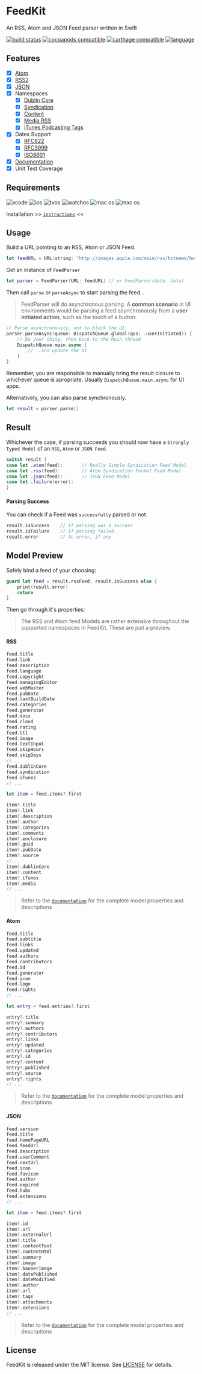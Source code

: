 # FeedKit

An RSS, Atom and JSON Feed parser written in Swift

[![build status](https://travis-ci.org/nmdias/FeedKit.svg)](https://travis-ci.org/nmdias/FeedKit)
[![cocoapods compatible](https://img.shields.io/badge/cocoapods-compatible-brightgreen.svg)](https://cocoapods.org/pods/FeedKit)
[![carthage compatible](https://img.shields.io/badge/carthage-compatible-brightgreen.svg)](https://github.com/Carthage/Carthage)
[![language](https://img.shields.io/badge/spm-compatible-brightgreen.svg)](https://swift.org)

## Features

- [x] [Atom](https://tools.ietf.org/html/rfc4287)
- [x] [RSS2](http://cyber.law.harvard.edu/rss/rss.html)
- [x] [JSON](https://jsonfeed.org/version/1)  
- [x] Namespaces
    - [x] [Dublin Core](http://web.resource.org/rss/1.0/modules/dc/)
    - [x] [Syndication](http://web.resource.org/rss/1.0/modules/syndication/)
    - [x] [Content](http://web.resource.org/rss/1.0/modules/content/)
    - [x] [Media RSS](http://www.rssboard.org/media-rss)
    - [x] [iTunes Podcasting Tags](https://help.apple.com/itc/podcasts_connect/#/itcb54353390)
- [x] Dates Support
    - [x] [RFC822](https://www.ietf.org/rfc/rfc0822.txt)
    - [x] [RFC3999](https://www.ietf.org/rfc/rfc3339.txt)
    - [x] [ISO8601](http://www.w3.org/TR/NOTE-datetime)
- [x] [Documentation](http://cocoadocs.org/docsets/FeedKit)
- [x] Unit Test Coverage

## Requirements

![xcode](https://img.shields.io/badge/xcode-8.0%2b-lightgrey.svg)
![ios](https://img.shields.io/badge/ios-8.0%2b-lightgrey.svg)
![tvos](https://img.shields.io/badge/tvos-9.0%2b-lightgrey.svg)
![watchos](https://img.shields.io/badge/watchos-2.0%2b-lightgrey.svg)
![mac os](https://img.shields.io/badge/mac%20os-10.10%2b-lightgrey.svg)
![mac os](https://img.shields.io/badge/ubuntu-16.04+-lightgrey.svg)

Installation >> [`instructions`](https://github.com/nmdias/FeedKit/blob/master/INSTALL.md) <<

## Usage

Build a URL pointing to an RSS, Atom or JSON Feed.
```swift
let feedURL = URL(string: "http://images.apple.com/main/rss/hotnews/hotnews.rss")!
```

Get an instance of `FeedParser`
```swift
let parser = FeedParser(URL: feedURL) // or FeedParser(data: data)
```

Then call `parse` or `parseAsync` to start parsing the feed...

> FeedParser will do asynchronous parsing. A **common scenario** in UI environments would be parsing a feed asynchronously from a **user initiated action**, such as the touch of a button:

```swift
// Parse asynchronously, not to block the UI.
parser.parseAsync(queue: DispatchQueue.global(qos: .userInitiated)) { (result) in
    // Do your thing, then back to the Main thread
    DispatchQueue.main.async {
        // ..and update the UI
    }
}
```     

Remember, you are responsible to manually bring the result closure to whichever queue is apropriate. Usually `DispatchQueue.main.async` for UI apps.

Alternatively, you can also parse synchronously.

```swift
let result = parser.parse()
```

## Result

Whichever the case, if parsing succeeds you should now have a `Strongly Typed Model` of an `RSS`, `Atom` or `JSON Feed`.
```swift
switch result {
case let .atom(feed):       // Really Simple Syndication Feed Model
case let .rss(feed):        // Atom Syndication Format Feed Model
case let .json(feed):       // JSON Feed Model
case let .failure(error):   
}
```


#### Parsing Success
You can check if a Feed was `successfully` parsed or not.
```swift
result.isSuccess    // If parsing was a success
result.isFailure    // If parsing failed
result.error        // An error, if any
```

## Model Preview
Safely bind a feed of your choosing:
```swift
guard let feed = result.rssFeed, result.isSuccess else {
    print(result.error)
    return
}
```
Then go through it's properties:

> The RSS and Atom feed Models are rather extensive throughout the supported namespaces in FeedKit. These are just a preview.

#### RSS

```swift
feed.title
feed.link
feed.description
feed.language
feed.copyright
feed.managingEditor
feed.webMaster
feed.pubDate
feed.lastBuildDate
feed.categories
feed.generator
feed.docs
feed.cloud
feed.rating
feed.ttl
feed.image
feed.textInput
feed.skipHours
feed.skipDays
//...
feed.dublinCore
feed.syndication
feed.iTunes
// ...

let item = feed.items?.first

item?.title
item?.link
item?.description
item?.author
item?.categories
item?.comments
item?.enclosure
item?.guid
item?.pubDate
item?.source
//...
item?.dublinCore
item?.content
item?.iTunes
item?.media
// ...
```

> Refer to the [`documentation`](http://cocoadocs.org/docsets/FeedKit) for the complete model properties and descriptions

#### Atom

```swift
feed.title
feed.subtitle
feed.links
feed.updated
feed.authors
feed.contributors
feed.id
feed.generator
feed.icon
feed.logo
feed.rights
// ...

let entry = feed.entries?.first

entry?.title
entry?.summary
entry?.authors
entry?.contributors
entry?.links
entry?.updated
entry?.categories
entry?.id
entry?.content
entry?.published
entry?.source
entry?.rights
// ...
```

> Refer to the [`documentation`](http://cocoadocs.org/docsets/FeedKit) for the complete model properties and descriptions

#### JSON

```swift
feed.version
feed.title
feed.homePageURL
feed.feedUrl
feed.description
feed.userComment
feed.nextUrl
feed.icon
feed.favicon
feed.author
feed.expired
feed.hubs
feed.extensions
// ...

let item = feed.items?.first

item?.id
item?.url
item?.externalUrl
item?.title
item?.contentText
item?.contentHtml
item?.summary
item?.image
item?.bannerImage
item?.datePublished
item?.dateModified
item?.author
item?.url
item?.tags
item?.attachments
item?.extensions
// ...
```

> Refer to the [`documentation`](http://cocoadocs.org/docsets/FeedKit) for the complete model properties and descriptions

## License

FeedKit is released under the MIT license. See [LICENSE](https://github.com/nmdias/FeedKit/blob/master/LICENSE) for details.




